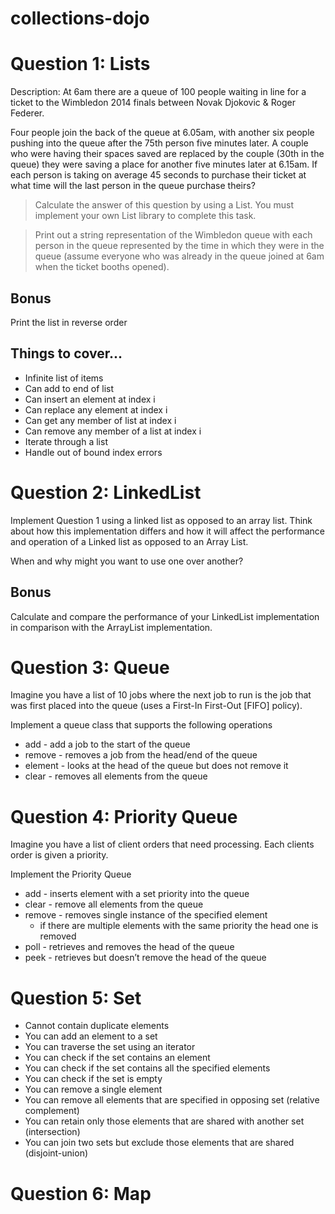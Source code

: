 collections-dojo
================

# Question 1: Lists

Description: At 6am there are a queue of 100 people waiting in line for a ticket to the Wimbledon 2014 finals between Novak Djokovic & Roger Federer.

Four people join the back of the queue at 6.05am, with another six people pushing into the queue after the 75th person five minutes later. A couple who were having their spaces saved are replaced by the couple (30th in the queue) they were saving a place for another five minutes later at 6.15am. If each person is taking on average 45 seconds to purchase their ticket at what time will the last person in the queue purchase theirs?


> Calculate the answer of this question by using a List. You must implement your own List library to complete this task.

> Print out a string representation of the Wimbledon queue with each person in the queue represented by the time in which they were in the queue (assume everyone who was already in the queue joined at 6am when the ticket booths opened).

## Bonus

Print the list in reverse order

## Things to cover...

   * Infinite list of items
   * Can add to end of list
   * Can insert an element at index i
   * Can replace any element at index i
   * Can get any member of list at index i
   * Can remove any member of a list at index i
   * Iterate through a list
   * Handle out of bound index errors

# Question 2: LinkedList

Implement Question 1 using a linked list as opposed to an array list. Think about how this implementation differs and how it will affect the performance and operation of a Linked list as opposed to an Array List.

When and why might you want to use one over another?

## Bonus

Calculate and compare the performance of your LinkedList implementation in comparison with the ArrayList implementation.

# Question 3: Queue

Imagine you have a list of 10 jobs where the next job to run is the job that was first placed into the queue (uses a First-In First-Out [FIFO] policy). 

Implement a queue class that supports the following operations

   * add - add a job to the start of the queue
   * remove - removes a job from the head/end of the queue
   * element - looks at the head of the queue but does not remove it
   * clear - removes all elements from the queue

# Question 4: Priority Queue

Imagine you have a list of client orders that need processing. Each clients order is given a priority.

Implement the Priority Queue

   * add - inserts element with a set priority into the queue
   * clear - remove all elements from the queue
   * remove - removes single instance of the specified element
      * if there are multiple elements with the same priority the head one is removed
   * poll - retrieves and removes the head of the queue
   * peek - retrieves but doesn’t remove the head of the queue

# Question 5: Set

   * Cannot contain duplicate elements
   * You can add an element to a set
   * You can traverse the set using an iterator
   * You can check if the set contains an element
   * You can check if the set contains all the specified elements
   * You can check if the set is empty
   * You can remove a single element
   * You can remove all elements that are specified in opposing set (relative complement)
   * You can retain only those elements that are shared with another set (intersection)
   * You can join two sets but exclude those elements that are shared (disjoint-union)


# Question 6: Map

